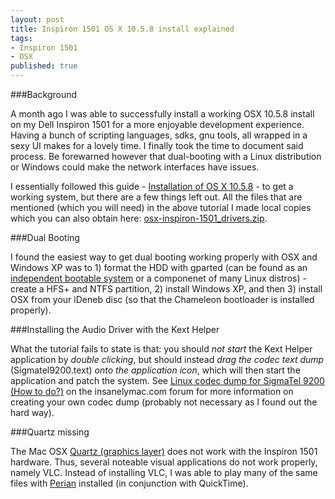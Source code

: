 ```yaml
---
layout: post
title: Inspiron 1501 OS X 10.5.8 install explained
tags:
- Inspiron 1501
- OSX
published: true
---
```

###Background

A month ago I was able to successfully install
a working OSX 10.5.8 install on my Dell Inspiron 1501 for a more enjoyable development experience. Having a
bunch of scripting languages, sdks, gnu tools, all wrapped in a sexy UI makes for a lovely time. I finally
took the time to document said process. Be forewarned however that dual-booting with a Linux distribution
or Windows could make the network interfaces have issues.

I essentially followed this guide -
[Installation of OS X 10.5.8](http://sites.google.com/site/osx1501/inspiron-1501-guide/mac-os-x-leopard) -
to get a working system, but there are a few things left out. All the files that are mentioned (which you will need) in the
above tutorial I made local copies which you can also obtain here:
[osx-inspiron-1501_drivers.zip](https://drive.google.com/uc?export=download&id=0B0yT30uCaFvvbnRFeTJRcFkzWDg).


###Dual Booting

I found the easiest way to get dual booting working properly with OSX and Windows XP was to 1) format the HDD
with gparted (can be found as an [independent bootable system](http://gparted.sourceforge.net/livecd.php)
or a componenet of many Linux distros) - create a HFS+ and NTFS partition, 2) install Windows XP, and then 3) install
OSX from your iDeneb disc (so that the Chameleon bootloader is installed properly).


###Installing the Audio Driver with the Kext Helper

What the tutorial fails to state is that: you should _not start_ the Kext Helper application by _double clicking_,
but should instead _drag the codec text dump_ (Sigmatel9200.text) _onto the application icon_, which will then
start the application and patch the system. See
[Linux codec dump for SigmaTel 9200 (How to do?)](http://www.insanelymac.com/forum/lofiversion/index.php/t44972.html)
on the insanelymac.com forum for more information on creating your own codec dump
(probably not necessary as I found out the hard way).


###Quartz missing

The Mac OSX [Quartz (graphics layer)](http://en.wikipedia.org/wiki/Quartz_(graphics_layer)) does not
work with the Inspiron 1501 hardware. Thus, several noteable visual applications do not work properly, namely VLC.
Instead of installing VLC, I was able to play many of the same files with [Perian](http://www.perian.org/)
installed (in conjunction with QuickTime).

